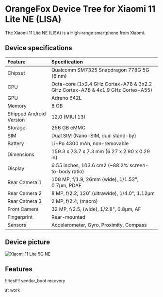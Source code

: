 #  OrangeFox Device Tree for Xiaomi 11 Lite NE (LISA)

The  Xiaomi 11 Lite NE (LISA) is a High-range smartphone from Xiaomi. 
## Device specifications

| Feature                 | Specification                                                                  |
| :---------------------- | :------------------------------------------------------------------------------|
| Chipset                 | Qualcomm SM7325 Snapdragon 778G 5G (6 nm)                                      |
| CPU                     | Octa-core (1x2.4 GHz Cortex-A78 & 3x2.2 GHz Cortex-A78 & 4x1.9 GHz Cortex-A55) |
| GPU                     | Adreno 642L                                                                    |
| Memory                  | 8 GB                                                                           |
| Shipped Android Version | 12.0 (MIUI 13)                                                                 |
| Storage                 | 256 GB eMMC                                                                    |
| SIM                     | Dual SIM (Nano-SIM, dual stand-by)                                             |
| Battery                 | Li-Po 4300 mAh, non-removable                                                  |
| Dimensions              | 159.3 x 73.7 x 7.3 mm (6.27 x 2.90 x 0.29 in)                                  |
| Display                 | 6.55 inches, 103.6 cm2 (~88.2% screen-to-body ratio)                           |
| Rear Camera 1           | 108 MP, f/1.9, 26mm (wide), 1/1.52", 0.7µm, PDAF                               |
| Rear Camera 2           | 8 MP, f/2.2, 120˚ (ultrawide), 1/4.0", 1.12µm                                  |
| Rear Camera 3           | 2 MP, f/2.4, (macro)                                                           |
| Front Camera            | 32 MP, f/2.5, (wide), 1/2.8", 0.8µm, AF                                        |
| Fingerprint             | Rear-mounted                                                                   |
| Sensors                 | Accelerometer, Gyro, Proximity, Compass                                        |

## Device picture

![Xiaomi 11 Lite 5G NE ](https://videos.demoup.com/360p/2021/0916/179594-1631786818797-0-snap.jpg)


## Features

!!!test!!! vendor_boot recovery 

at work


